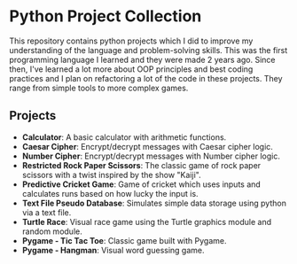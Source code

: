 # Python Project Collection

This repository contains python projects which I did to improve my understanding of the language and problem-solving skills. This was the first programming language I learned and they were made 2 years ago. Since then, I've learned a lot more about OOP principles and best coding practices and I plan on refactoring a lot of the code in these projects. They range from simple tools to more complex games.

## Projects

- **Calculator**: A basic calculator with arithmetic functions.
- **Caesar Cipher**: Encrypt/decrypt messages with Caesar cipher logic.
- **Number Cipher**: Encrypt/decrypt messages with Number cipher logic.
- **Restricted Rock Paper Scissors**: The classic game of rock paper scissors with a twist inspired by the show "Kaiji".
- **Predictive Cricket Game**: Game of cricket which uses inputs and calculates runs based on how lucky the input is.
- **Text File Pseudo Database**: Simulates simple data storage using python via a text file.
- **Turtle Race**: Visual race game using the Turtle graphics module and random module.
- **Pygame - Tic Tac Toe**: Classic game built with Pygame.
- **Pygame - Hangman**: Visual word guessing game.
